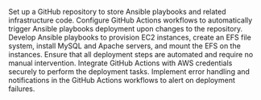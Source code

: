 Set up a GitHub repository to store Ansible playbooks and related infrastructure code.
Configure GitHub Actions workflows to automatically trigger Ansible playbooks deployment upon changes to the repository.
Develop Ansible playbooks to provision EC2 instances, create an EFS file system, install MySQL and Apache servers, and mount the EFS on the instances.
Ensure that all deployment steps are automated and require no manual intervention.
Integrate GitHub Actions with AWS credentials securely to perform the deployment tasks.
Implement error handling and notifications in the GitHub Actions workflows to alert on deployment failures.
